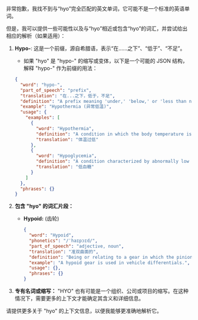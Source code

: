 非常抱歉，我找不到与“hyo”完全匹配的英文单词，它可能不是一个标准的英语单词。

但是，我可以提供一些可能性以及与“hyo”相近或包含“hyo”的词汇，并尝试给出相应的解析（如果适用）：

1.  **Hypo-**: 这是一个前缀，源自希腊语，表示“在……之下”、“低于”、“不足”。

    *   如果 "hyo" 是 "hypo-" 的缩写或变体，以下是一个可能的 JSON 结构，解释 "hypo-" 作为前缀的用法：

    ```json
    {
      "word": "hypo-",
      "part_of_speech": "prefix",
      "translation": "在...之下，低于，不足",
      "definition": "A prefix meaning 'under,' 'below,' or 'less than normal.'",
      "example": "Hypothermia (异常低温)",
      "usage": {
        "examples": [
          {
            "word": "Hypothermia",
            "definition": "A condition in which the body temperature is dangerously low.",
            "translation": "体温过低"
          },
          {
            "word": "Hypoglycemia",
            "definition": "A condition characterized by abnormally low blood glucose (sugar) levels.",
            "translation": "低血糖"
          }
        ]
      },
      "phrases": {}
    }
    ```

2.  **包含 "hyo" 的词汇片段：**

    *   **Hypoid:** (齿轮)

        ```json
        {
          "word": "Hypoid",
          "phonetics": "/ˈhaɪpɔɪd/",
          "part_of_speech": "adjective, noun",
          "translation": "准双曲面的",
          "definition": "Being or relating to a gear in which the pinion axis is offset from the gear axis.",
          "example": "A hypoid gear is used in vehicle differentials.",
          "usage": {},
          "phrases": {}
        }
        ```

3.  **专有名词或缩写：** "HYO" 也有可能是一个组织、公司或项目的缩写。在这种情况下，需要更多的上下文才能确定其含义和详细信息。

请提供更多关于 "hyo" 的上下文信息，以便我能够更准确地解析它。
 